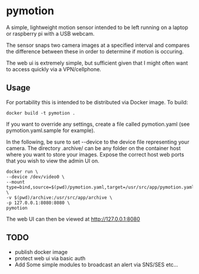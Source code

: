 # pymotion
A simple, lightweight motion sensor intended to be left running on a laptop or raspberry pi with a USB webcam.

The sensor snaps two camera images at a specified interval and compares the difference between these in order to determine if motion is occuring.

The web ui is extremely simple, but sufficient given that I might often want to access quickly via a VPN/cellphone.

## Usage
For portability this is intended to be distributed via Docker image. To build:
~~~
docker build -t pymotion .
~~~
If you want to override any settings, create a file called pymotion.yaml (see pymotion.yaml.sample for example).

In the following, be sure to set --device to the device file representing your camera.
The directory .archive/ can be any folder on the container host where you want to store your images.
Expose the correct host web ports that you wish to view the admin UI on.
~~~
docker run \
--device /dev/video0 \
--mount type=bind,source=$(pwd)/pymotion.yaml,target=/usr/src/app/pymotion.yaml \
-v $(pwd)/archive:/usr/src/app/archive \ 
-p 127.0.0.1:8080:8080 \
pymotion
~~~

The web UI can then be viewed at http://127.0.0.1:8080

## TODO
- publish docker image
- protect web ui via basic auth
- Add Some simple modules to broadcast an alert via SNS/SES etc...
